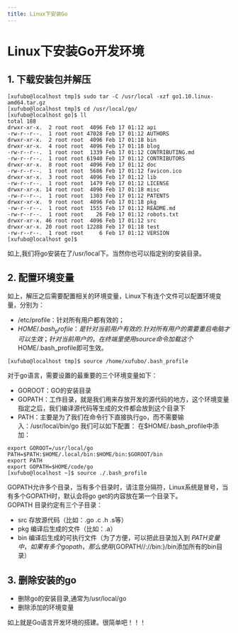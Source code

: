 ```yaml
---
title: Linux下安装Go
---
```

# Linux下安装Go开发环境
## 1. 下载安装包并解压
```
[xufubo@localhost tmp]$ sudo tar -C /usr/local -xzf go1.10.linux-amd64.tar.gz 
[xufubo@localhost tmp]$ cd /usr/local/go/
[xufubo@localhost go]$ ll
total 188
drwxr-xr-x.  2 root root  4096 Feb 17 01:12 api
-rw-r--r--.  1 root root 47028 Feb 17 01:12 AUTHORS
drwxr-xr-x.  2 root root  4096 Feb 17 01:18 bin
drwxr-xr-x.  4 root root  4096 Feb 17 01:18 blog
-rw-r--r--.  1 root root  1339 Feb 17 01:12 CONTRIBUTING.md
-rw-r--r--.  1 root root 61940 Feb 17 01:12 CONTRIBUTORS
drwxr-xr-x.  8 root root  4096 Feb 17 01:12 doc
-rw-r--r--.  1 root root  5686 Feb 17 01:12 favicon.ico
drwxr-xr-x.  3 root root  4096 Feb 17 01:12 lib
-rw-r--r--.  1 root root  1479 Feb 17 01:12 LICENSE
drwxr-xr-x. 14 root root  4096 Feb 17 01:18 misc
-rw-r--r--.  1 root root  1303 Feb 17 01:12 PATENTS
drwxr-xr-x.  9 root root  4096 Feb 17 01:18 pkg
-rw-r--r--.  1 root root  1555 Feb 17 01:12 README.md
-rw-r--r--.  1 root root    26 Feb 17 01:12 robots.txt
drwxr-xr-x. 46 root root  4096 Feb 17 01:12 src
drwxr-xr-x. 20 root root 12288 Feb 17 01:18 test
-rw-r--r--.  1 root root     6 Feb 17 01:12 VERSION
[xufubo@localhost go]$ 
```
如上,我们将go安装在了/usr/local下。当然你也可以指定别的安装目录。
## 2. 配置环境变量
如上，解压之后需要配置相关的环境变量，Linux下有连个文件可以配置环境变量，分别为：  
- /etc/profile：针对所有用户都有效的；
- $HOME/.bash_profile：是针对当前用户有效的.
针对所有用户的需要重启电脑才可以生效；针对当前用户的，在终端里使用source命令加载这个$HOME/.bash_profile即可生效。
```
[xufubo@localhost tmp]$ source /home/xufubo/.bash_profile
```
对于go语言，需要设置的最重要的三个环境变量如下：
- GOROOT：GO的安装目录
- GOPATH：工作目录，就是我们用来存放开发的源代码的地方，这个环境变量指定之后，我们编译源代码等生成的文件都会放到这个目录下  
- PATH：主要是为了我们在命令行下直接执行go，而不需要输入：/usr/local/bin/go
我们可以如下配置：
在$HOME/.bash_profile中添加：
```
export GOROOT=/usr/local/go
PATH=$PATH:$HOME/.local/bin:$HOME/bin:$GOROOT/bin
export PATH
export GOPATH=$HOME/code/go
[xufubo@localhost ~]$ source ./.bash_profile
```
GOPATH允许多个目录，当有多个目录时，请注意分隔符，Linux系统是冒号，当有多个GOPATH时，默认会将go get的内容放在第一个目录下。  
GOPATH 目录约定有三个子目录：  
- src 存放源代码（比如：.go .c .h .s等）  
- pkg 编译后生成的文件（比如：.a）  
- bin 编译后生成的可执行文件（为了方便，可以把此目录加入到 $PATH 变量中，如果有多个gopath，那么使用${GOPATH//://bin:}/bin添加所有的bin目录）
## 3. 删除安装的go
- 删除go的安装目录,通常为/usr/local/go
- 删除添加的环境变量

如上就是Go语言开发环境的搭建。很简单吧！！！

